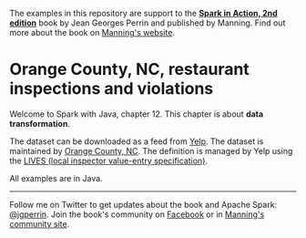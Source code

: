 The examples in this repository are support to the **[Spark in Action, 2nd edition](http://jgp.net/sia)** book by Jean Georges Perrin and published by Manning. Find out more about the book on [Manning's website](http://jgp.net/sia).

# Orange County, NC, restaurant inspections and violations


Welcome to Spark with Java, chapter 12. This chapter is about **data transformation**.

The dataset can be downloaded as a feed from [Yelp](https://www.yelp.com/healthscores/feeds). The dataset is maintained by [Orange County, NC](http://www.orangecountync.gov/671/Food-Safety-for-Retail-Food-Service-Esta). The definition is managed by Yelp using the [LIVES (local inspector value-entry specification)](https://www.yelp.com/healthscores#format).

All examples are in Java.

---

Follow me on Twitter to get updates about the book and Apache Spark: [@jgperrin](https://twitter.com/jgperrin). Join the book's community on [Facebook](https://fb.com/SparkInAction/) or in [Manning's community site](https://forums.manning.com/forums/spark-in-action-second-edition?a_aid=jgp).
